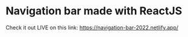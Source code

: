 # Navigation bar made with ReactJS

Check it out LIVE on this link: https://navigation-bar-2022.netlify.app/
